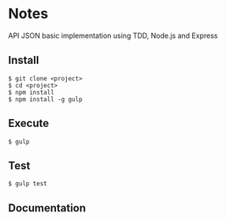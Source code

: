 # Notes
 API JSON basic implementation using TDD, Node.js and Express

## Install
```
$ git clone <project>
$ cd <project>
$ npm install
$ npm install -g gulp
```

## Execute
```
$ gulp
```

## Test
```
$ gulp test
```

## Documentation
